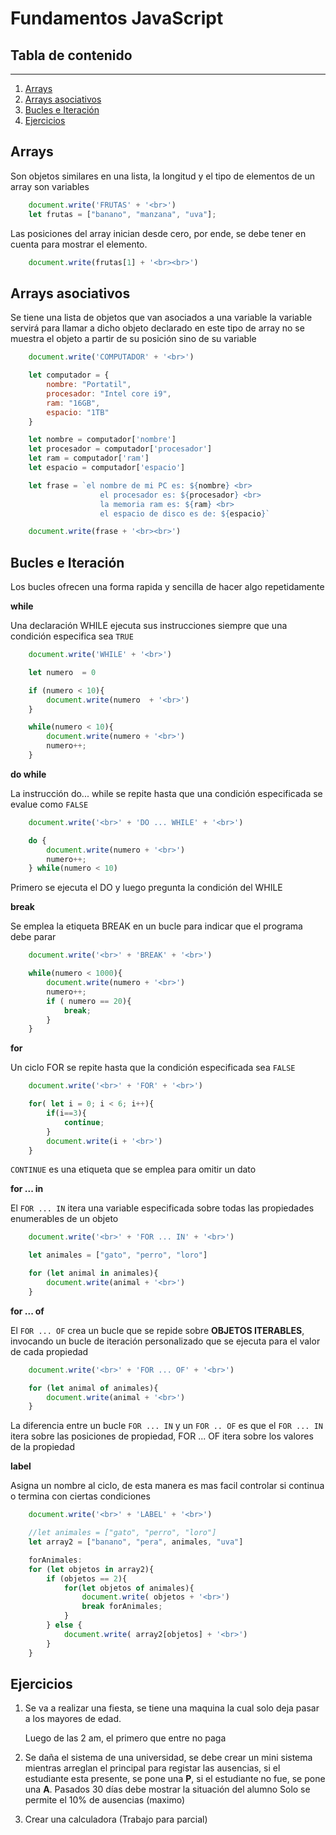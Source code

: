 # Fundamentos JavaScript
## Tabla de contenido
***
1. [Arrays](#arrays)
2. [Arrays asociativos](#arrays-asociativos)
3. [Bucles e Iteración](#bucles-e-iteración)
4. [Ejercicios](#ejercicios)

## **Arrays**
Son objetos similares en una lista, la longitud y el tipo de elementos de un array son variables

```javascript
    document.write('FRUTAS' + '<br>')
    let frutas = ["banano", "manzana", "uva"];
```

Las posiciones del array inician desde cero, por ende, se debe tener en cuenta para mostrar el elemento.

```javascript
    document.write(frutas[1] + '<br><br>')
```

## **Arrays asociativos**

Se tiene una lista de objetos que van asociados a una variable la variable servirá para llamar a dicho objeto declarado en este tipo de array no se muestra el objeto a partir de su posición sino de su variable

```javascript
    document.write('COMPUTADOR' + '<br>')

    let computador = {
        nombre: "Portatil",
        procesador: "Intel core i9",
        ram: "16GB",
        espacio: "1TB"
    }

    let nombre = computador['nombre']
    let procesador = computador['procesador']
    let ram = computador['ram']
    let espacio = computador['espacio']

    let frase = `el nombre de mi PC es: ${nombre} <br>
                    el procesador es: ${procesador} <br>
                    la memoria ram es: ${ram} <br>
                    el espacio de disco es de: ${espacio}`

    document.write(frase + '<br><br>')
```

## **Bucles e Iteración**

Los bucles ofrecen una forma rapida y sencilla de hacer algo repetidamente

**while**

Una declaración WHILE ejecuta sus instrucciones siempre que una condición especifica sea `TRUE`

```javascript
    document.write('WHILE' + '<br>')

    let numero  = 0

    if (numero < 10){
        document.write(numero  + '<br>')
    }

    while(numero < 10){
        document.write(numero + '<br>')
        numero++;
    }
```
**do while**

La instrucción do... while se repite hasta que una condición especificada se evalue como `FALSE`

```javascript
    document.write('<br>' + 'DO ... WHILE' + '<br>')

    do {
        document.write(numero + '<br>')
        numero++;
    } while(numero < 10)
```

Primero se ejecuta el DO y luego pregunta la condición del WHILE

**break**

Se emplea la etiqueta BREAK en un bucle para indicar que el programa debe parar

```javascript
    document.write('<br>' + 'BREAK' + '<br>')

    while(numero < 1000){
        document.write(numero + '<br>')
        numero++;
        if ( numero == 20){
            break;
        }
    }
```

**for**

Un ciclo FOR se repite hasta que la condición especificada sea `FALSE`

```javascript
    document.write('<br>' + 'FOR' + '<br>')

    for( let i = 0; i < 6; i++){
        if(i==3){
            continue;
        }
        document.write(i + '<br>')
    }
```

`CONTINUE` es una etiqueta que se emplea para omitir un dato

**for ... in**

El `FOR ... IN` itera una variable especificada sobre todas las propiedades enumerables de un objeto

```javascript
    document.write('<br>' + 'FOR ... IN' + '<br>')

    let animales = ["gato", "perro", "loro"]

    for (let animal in animales){
        document.write(animal + '<br>')
    }
```

**for ... of**

El `FOR ... OF` crea un bucle que se repide sobre **OBJETOS ITERABLES**, invocando un bucle de iteración personalizado que se ejecuta para el valor de cada propiedad

```javascript
    document.write('<br>' + 'FOR ... OF' + '<br>')

    for (let animal of animales){
        document.write(animal + '<br>')
    }
```

La diferencia entre un bucle `FOR ... IN` y un `FOR .. OF` es que el `FOR ... IN` itera sobre las posiciones de propiedad, FOR ... OF itera sobre los valores de la propiedad

**label**

Asigna un nombre al ciclo, de esta manera es mas facil controlar si continua o termina con ciertas condiciones

```javascript
    document.write('<br>' + 'LABEL' + '<br>')

    //let animales = ["gato", "perro", "loro"]
    let array2 = ["banano", "pera", animales, "uva"]

    forAnimales:
    for (let objetos in array2){
        if (objetos == 2){
            for(let objetos of animales){
                document.write( objetos + '<br>')
                break forAnimales;
            }
        } else {
            document.write( array2[objetos] + '<br>')
        }
    }
```

## **Ejercicios**

1. Se va a realizar una fiesta, se tiene una maquina la cual solo deja pasar a los mayores de edad. 

    Luego de las 2 am, el primero que entre no paga

2. Se daña el sistema de una universidad, se debe crear un mini sistema mientras arreglan el principal para registar las ausencias, si el estudiante esta presente, se pone una **P**, si el estudiante no fue, se pone una **A**. 
    Pasados 30 días debe mostrar la situación del alumno
    Solo se permite el 10% de ausencias (maximo)

3. Crear una calculadora (Trabajo para parcial)